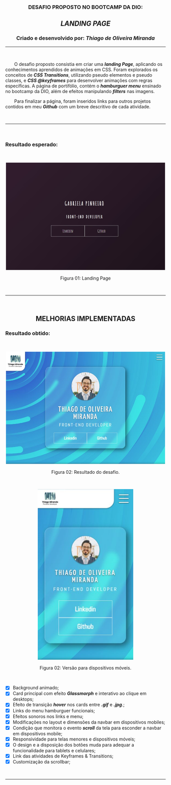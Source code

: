 <center >

### **DESAFIO PROPOSTO NO BOOTCAMP DA DIO:**

</center>

<h2 align="center" color="red" >

***LANDING PAGE***

</h2>

<h3 align="center">

**Criado e desenvolvido por:** *Thiago de Oliveira Miranda*

</h3>

***

<br>

&emsp;&emsp;O desafio proposto consistia em criar uma ***landing Page***, aplicando os conhecimentos aprendidos de animações em CSS. Foram explorados os conceitos de ***CSS Transitions***, utilizando pseudo elementos e pseudo classes, e ***CSS @keyframes*** para desenvolver animações com regras específicas. A página de portifólio, contém o ***hamburguer menu*** ensinado no bootcamp da DIO, além de efeitos manipulando ***filters*** nas imagens. 

&emsp;&emsp;Para finalizar a página, foram inseridos links para outros projetos contidos em meu ***Github*** com um breve descritivo de cada atividade. 

<br>

***

<br>

### **Resultado esperado:**

<br>

<p align="center"><img width="500" src="./assets/imgs/ref.jpg"/>

<p align="center">Figura 01: Landing Page</p>


</p>

<br>

***

<br>

<h2 align="center">

  **MELHORIAS IMPLEMENTADAS**

</h2>

### **Resultado obtido:**

<br>

<p align="center"><img width="500" src="./assets/imgs/resultado.jpg"/>

<p align="center">Figura 02: Resultado do desafio.</p>

</p>

<br>

<p align="center"><img width="300" src="./assets/imgs/resultado_mobile.jpg"/>

<p align="center">Figura 02: Versão para dispositivos móveis.</p>

</p>

<br>

* [x]  Background animado;
* [x]  Card principal com efeito ***Glassmorph*** e interativo ao clique em desktops;           
* [x]  Efeito de transição ***hover*** nos cards entre ***.gif*** e ***.jpg***.;
* [x]  Links do menu hamburguer funcionais;
* [x]  Efeitos sonoros nos links e menu;
* [x]  Modificações no layout e dimensões da navbar em dispositivos mobiles;
* [x]  Condição que monitora o evento ***scroll*** da tela para esconder a navbar em dispositivos mobile;
* [x]  Responsividade para telas menores e dispositivos móveis;
* [x]  O design e a disposição dos botões muda para adequar a funcionalidade para tablets e celulares;
* [x]  Link das atividades de Keyframes & Transitions;
* [x]  Customização da scrollbar;

<br>

***


